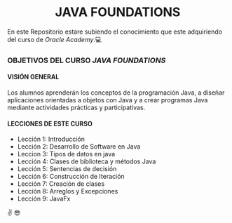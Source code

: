 <center> <h1>JAVA FOUNDATIONS</h1> </center>

En este Repositorio estare subiendo el conocimiento que este adquiriendo del curso de *Oracle Academy*.:computer:
### OBJETIVOS DEL CURSO *JAVA FOUNDATIONS*
#### VISIÓN GENERAL 
Los alumnos aprenderán los conceptos de la programación Java, a diseñar aplicaciones orientadas a objetos con Java y a crear programas Java mediante actividades prácticas y participativas.

#### LECCIONES DE ESTE CURSO

* Lección 1: Introducción
* Lección 2: Desarrollo de Software en Java
* Leccion 3: Tipos de datos en java
* Lección 4: Clases de biblioteca y métodos Java
* Lección 5: Sentencias de decisión
* Lección 6: Construcción de Iteración
* Lección 7: Creación de clases
* Lección 8: Arreglos y Excepciones
* Lección 9: JavaFx

:v: :sunglasses:
